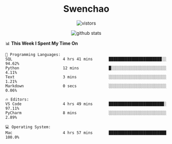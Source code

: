 <h1 align="center">Swenchao</h3>

<p align="center">
  <img src="https://visitor-badge.glitch.me/badge?page_id=Swenchao" alt="vistors" />
</p>

<p align="center">
  <img src="https://github-readme-stats.vercel.app/api?username=Swenchao&count_private=true&show_icons=true&theme=vue-dark&hide_title=true" alt="github stats" />
</p>

<!--START_SECTION:waka-->
📊 **This Week I Spent My Time On** 

```text
💬 Programming Languages: 
SQL                      4 hrs 41 mins       ███████████████████████░░   94.62% 
Python                   12 mins             █░░░░░░░░░░░░░░░░░░░░░░░░   4.11% 
Text                     3 mins              ░░░░░░░░░░░░░░░░░░░░░░░░░   1.21% 
Markdown                 0 secs              ░░░░░░░░░░░░░░░░░░░░░░░░░   0.06%

🔥 Editors: 
VS Code                  4 hrs 49 mins       ████████████████████████░   97.11% 
PyCharm                  8 mins              ░░░░░░░░░░░░░░░░░░░░░░░░░   2.89%

💻 Operating System: 
Mac                      4 hrs 57 mins       █████████████████████████   100.0%

```


<!--END_SECTION:waka-->
